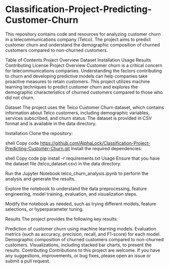 # Classification-Project-Predicting-Customer-Churn
This repository contains code and resources for analyzing customer churn in a telecommunications company (Telco). The project aims to predict customer churn and understand the demographic composition of churned customers compared to non-churned customers.

Table of Contents
Project Overview
Dataset
Installation
Usage
Results
Contributing
License
Project Overview
Customer churn is a critical concern for telecommunications companies. Understanding the factors contributing to churn and developing predictive models can help companies take proactive measures to retain customers. This project utilizes machine learning techniques to predict customer churn and explores the demographic characteristics of churned customers compared to those who did not churn.

Dataset
The project uses the Telco Customer Churn dataset, which contains information about Telco customers, including demographic variables, services subscribed, and churn status. The dataset is provided in CSV format and is available in the data directory.

Installation
Clone the repository:

shell
Copy code
https://github.com/AlphaLock/Classification-Project-Predicting-Customer-Churn.git
Install the required dependencies:

shell
Copy code
pip install -r requirements.txt
Usage
Ensure that you have the dataset file (telco_dataset.csv) in the data directory.

Run the Jupyter Notebook telco_churn_analysis.ipynb to perform the analysis and generate the results.

Explore the notebook to understand the data preprocessing, feature engineering, model training, evaluation, and visualization steps.

Modify the notebook as needed, such as trying different models, feature selections, or hyperparameter tuning.

Results
The project provides the following key results:

Prediction of customer churn using machine learning models.
Evaluation metrics (such as accuracy, precision, recall, and F1-score) for each model.
Demographic composition of churned customers compared to non-churned customers.
Visualizations, including stacked bar charts, to present the results.
Contributing
Contributions to this project are welcome. If you have any suggestions, improvements, or bug fixes, please open an issue or submit a pull request.

